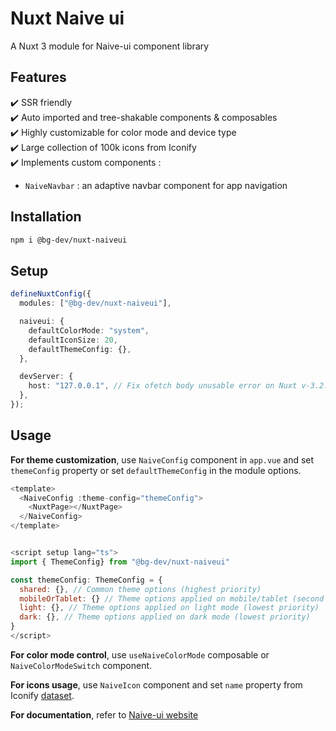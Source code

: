 # Nuxt Naive ui

A Nuxt 3 module for Naive-ui component library

## Features

✔️ SSR friendly<br>
✔️ Auto imported and tree-shakable components & composables<br>
✔️ Highly customizable for color mode and device type<br>
✔️ Large collection of 100k icons from Iconify<br>
✔️ Implements custom components :

- `NaiveNavbar` : an adaptive navbar component for app navigation

## Installation

```bash
npm i @bg-dev/nuxt-naiveui
```

## Setup

```ts
defineNuxtConfig({
  modules: ["@bg-dev/nuxt-naiveui"],

  naiveui: {
    defaultColorMode: "system",
    defaultIconSize: 20,
    defaultThemeConfig: {},
  },

  devServer: {
    host: "127.0.0.1", // Fix ofetch body unusable error on Nuxt v-3.2.2,
  },
});
```

## Usage

**For theme customization**, use `NaiveConfig` component in `app.vue` and set `themeConfig` property or set `defaultThemeConfig` in the module options.

```javascript
<template>
  <NaiveConfig :theme-config="themeConfig">
    <NuxtPage></NuxtPage>
  </NaiveConfig>
</template>


<script setup lang="ts">
import { ThemeConfig} from "@bg-dev/nuxt-naiveui"

const themeConfig: ThemeConfig = {
  shared: {}, // Common theme options (highest priority)
  mobileOrTablet: {} // Theme options applied on mobile/tablet (second highest priority)
  light: {}, // Theme options applied on light mode (lowest priority)
  dark: {}, // Theme options applied on dark mode (lowest priority)
}
</script>
```

**For color mode control**, use `useNaiveColorMode` composable or `NaiveColorModeSwitch` component.

**For icons usage**, use `NaiveIcon` component and set `name` property from Iconify [dataset](https://icones.js.org/).

**For documentation**, refer to [Naive-ui website](https://www.naiveui.com/en-US/os-theme/docs/introduction)
